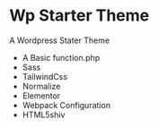# Wp Starter Theme
A Wordpress Stater Theme
<br>
<ul>
  <li>A Basic function.php </li>
  <li>Sass</li>
  <li>TailwindCss</li>
  <li>Normalize</li>
  <li>Elementor</li>
  <li>Webpack Configuration</li>
  <li>HTML5shiv</li>
</ul>

